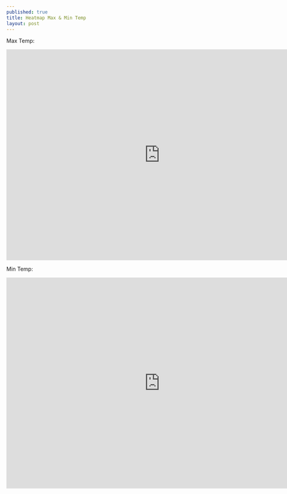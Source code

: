 ```yaml
---
published: true
title: Heatmap Max & Min Temp
layout: post
---
```

Max Temp:

<iframe width="800" height="550" frameborder="0" scrolling="no" src="https://plot.ly/~maegul/46.embed"></iframe>

Min Temp:

<iframe width="800" height="550" frameborder="0" scrolling="no" src="https://plot.ly/~maegul/47.embed"></iframe>
